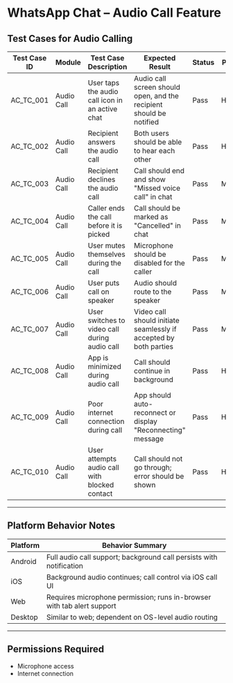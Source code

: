 # WhatsApp Chat – Audio Call Feature

## Test Cases for Audio Calling

| Test Case ID   | Module      | Test Case Description                                               | Expected Result                                                       | Status | Priority | Notes                                 |
|----------------|-------------|----------------------------------------------------------------------|------------------------------------------------------------------------|--------|----------|----------------------------------------|
| AC_TC_001      | Audio Call  | User taps the audio call icon in an active chat                     | Audio call screen should open, and the recipient should be notified   | Pass   | High     |                                        |
| AC_TC_002      | Audio Call  | Recipient answers the audio call                                    | Both users should be able to hear each other                          | Pass   | High     |                                        |
| AC_TC_003      | Audio Call  | Recipient declines the audio call                                   | Call should end and show "Missed voice call" in chat                  | Pass   | Medium   |                                        |
| AC_TC_004      | Audio Call  | Caller ends the call before it is picked                            | Call should be marked as "Cancelled" in chat                          | Pass   | Medium   |                                        |
| AC_TC_005      | Audio Call  | User mutes themselves during the call                               | Microphone should be disabled for the caller                          | Pass   | Medium   |                                        |
| AC_TC_006      | Audio Call  | User puts call on speaker                                           | Audio should route to the speaker                                     | Pass   | Medium   |                                        |
| AC_TC_007      | Audio Call  | User switches to video call during audio call                       | Video call should initiate seamlessly if accepted by both parties     | Pass   | Medium   | Platform-dependent                    |
| AC_TC_008      | Audio Call  | App is minimized during audio call                                  | Call should continue in background                                    | Pass   | High     |                                        |
| AC_TC_009      | Audio Call  | Poor internet connection during call                                | App should auto-reconnect or display "Reconnecting" message           | Pass   | High     |                                        |
| AC_TC_010      | Audio Call  | User attempts audio call with blocked contact                       | Call should not go through; error should be shown                     | Pass   | High     |                                        |

---

## Platform Behavior Notes

| Platform     | Behavior Summary                                                        |
|--------------|---------------------------------------------------------------------------|
| Android      | Full audio call support; background call persists with notification     |
| iOS          | Background audio continues; call control via iOS call UI                |
| Web          | Requires microphone permission; runs in-browser with tab alert support  |
| Desktop      | Similar to web; dependent on OS-level audio routing                     |

---

## Permissions Required

- Microphone access
- Internet connection
